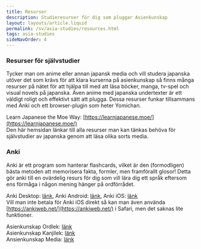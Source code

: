 ```yaml
---
title: Resurser
description: Studieresurser för dig som pluggar Asienkunskap
layout: layouts/article.liquid
permalink: /sv/asia-studies/resources.html
tags: asia-studies
sideNavOrder: 4
---
```


### Resurser för självstudier

Tycker man om anime eller annan japansk media och vill studera japanska utöver det som krävs för att klara kurserna på asienkunskap så finns många resurser på nätet för att hjälpa till med att läsa böcker, manga, tv-spel och visual novels på japanska. Även anime med japanska undertexter är ett väldigt roligt och effektivt sätt att plugga. Dessa resurser funkar tillsammans med Anki och ett browser-plugin som heter Yomichan.

Learn Japanese the Moe Way: [https://learnjapanese.moe/](https://learnjapanese.moe/)  
Den här hemsidan länkar till alla resurser man kan tänkas behöva för självstudier av japanska genom att läsa olika sorts media.

### Anki

Anki är ett program som hanterar flashcards, vilket är den (formodligen) bästa metoden att memorisera fakta, formler, men framförallt glosor! Detta gör anki till en ovärdelig resurs för dig som vill lära dig ett språk eftersom ens förmåga i någon mening hänger på ordförrådet.

Anki Desktop: [länk](https://apps.ankiweb.net/), Anki Android: [länk](https://play.google.com/store/apps/details?id=com.ichi2.anki), Anki iOS: [länk](https://apps.apple.com/us/app/ankimobile-flashcards/id373493387)  
Vill man inte betala för Anki iOS direkt så kan man även använda [https://ankiweb.net/](https://ankiweb.net/) i Safari, men det saknas lite funktioner.

Asienkunskap Ordlek: [länk](https://drive.google.com/file/d/1Ntk57HhiIR0wo458uJSVCI315RrgitZ6/view?usp=sharing)  
Asienkunskap Kanjilek: [länk](https://drive.google.com/file/d/1tC7sdPe7aORyOBS2wCU_ALbd-_p0IdYs/view?usp=sharing)  
Ansienkunskap Media: [länk](https://drive.google.com/drive/folders/1f6PHGAMAObTaVMGOOnoCtPyTKpFZ487L?usp=sharing)